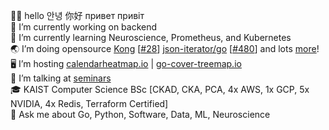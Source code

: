 👋🏻 hello 안녕 你好 привет привіт  
🔭 I’m currently working on backend  
🌱 I’m currently learning Neuroscience, Prometheus, and Kubernetes  
🌏 I’m doing opensource [Kong](https://github.com/Kong/kong) [[#28](https://github.com/Kong/lua-multipart/pull/28)] [json-iterator/go](https://github.com/json-iterator/go) [[#480](https://github.com/json-iterator/go/pull/480)] and lots [more](https://github.com/nikolaydubina?tab=repositories&q=&type=source&language=&sort=stargazers)!   
🖥 I’m hosting [calendarheatmap.io](http://calendarheatmap.io/) | [go-cover-treemap.io](https://go-cover-treemap.io)  
📖 I’m talking at [seminars](https://github.com/nikolaydubina/presentations)  
🎓 KAIST Computer Science BSc [CKAD, CKA, PCA, 4x AWS, 1x GCP, 5x NVIDIA, 4x Redis, Terraform Certified]  
💬 Ask me about Go, Python, Software, Data, ML, Neuroscience
